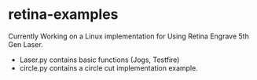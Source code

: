 retina-examples
===============
Currently Working on a Linux implementation for Using Retina Engrave 5th Gen Laser.
* Laser.py contains basic functions (Jogs, Testfire)
* circle.py contains a circle cut implementation example.

